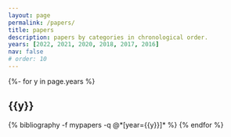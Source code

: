 ```yaml
---
layout: page
permalink: /papers/
title: papers
description: papers by categories in chronological order.
years: [2022, 2021, 2020, 2018, 2017, 2016]
nav: false
# order: 10
---
```

<!-- _pages/publications.md -->
<div class="publications">

{%- for y in page.years %}
  <h2 class="year">{{y}}</h2>
   {% bibliography -f mypapers -q @*[year={{y}}]* %}
{% endfor %}

</div>
